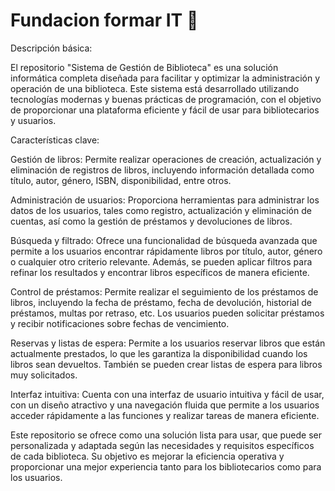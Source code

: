 # Fundacion formar IT 🚢

Descripción básica:

El repositorio "Sistema de Gestión de Biblioteca" es una solución informática completa diseñada para facilitar y optimizar la administración y operación de una biblioteca. Este sistema está desarrollado utilizando tecnologías modernas y buenas prácticas de programación, con el objetivo de proporcionar una plataforma eficiente y fácil de usar para bibliotecarios y usuarios.

Características clave:

Gestión de libros: Permite realizar operaciones de creación, actualización y eliminación de registros de libros, incluyendo información detallada como título, autor, género, ISBN, disponibilidad, entre otros.

Administración de usuarios: Proporciona herramientas para administrar los datos de los usuarios, tales como registro, actualización y eliminación de cuentas, así como la gestión de préstamos y devoluciones de libros.

Búsqueda y filtrado: Ofrece una funcionalidad de búsqueda avanzada que permite a los usuarios encontrar rápidamente libros por título, autor, género o cualquier otro criterio relevante. Además, se pueden aplicar filtros para refinar los resultados y encontrar libros específicos de manera eficiente.

Control de préstamos: Permite realizar el seguimiento de los préstamos de libros, incluyendo la fecha de préstamo, fecha de devolución, historial de préstamos, multas por retraso, etc. Los usuarios pueden solicitar préstamos y recibir notificaciones sobre fechas de vencimiento.

Reservas y listas de espera: Permite a los usuarios reservar libros que están actualmente prestados, lo que les garantiza la disponibilidad cuando los libros sean devueltos. También se pueden crear listas de espera para libros muy solicitados.

Interfaz intuitiva: Cuenta con una interfaz de usuario intuitiva y fácil de usar, con un diseño atractivo y una navegación fluida que permite a los usuarios acceder rápidamente a las funciones y realizar tareas de manera eficiente.

Este repositorio se ofrece como una solución lista para usar, que puede ser personalizada y adaptada según las necesidades y requisitos específicos de cada biblioteca. Su objetivo es mejorar la eficiencia operativa y proporcionar una mejor experiencia tanto para los bibliotecarios como para los usuarios.
